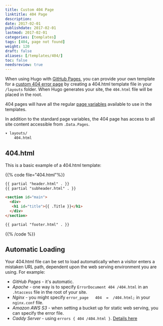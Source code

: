 ```yaml
---
title: Custom 404 Page
linktitle: 404 Page
description:
date: 2017-02-01
publishdate: 2017-02-01
lastmod: 2017-02-01
categories: [templates]
tags: [404, page not found]
weight: 120
draft: false
aliases: [/templates/404/]
toc: false
needsreview: true
---
```


When using Hugo with [GitHub Pages](http://pages.github.com/), you can provide your own template for a [custom 404 error page](https://help.github.com/articles/custom-404-pages/) by creating a 404.html template file in your `/layouts` folder. When Hugo generates your site, the `404.html` file will be placed in the root.

404 pages will have all the regular [page variables][pagevars] available to use in the templates.

In addition to the standard page variables, the 404 page has access to all site content accessible from `.Data.Pages`.

```bash
▾ layouts/
    404.html
```

## 404.html

This is a basic example of a 404.html template:

{{% code file="404.html"%}}
```html
{{ partial "header.html" . }}
{{ partial "subheader.html" . }}

<section id="main">
  <div>
   <h1 id="title">{{ .Title }}</h1>
  </div>
</section>

{{ partial "footer.html" . }}
```
{{% /code %}}

## Automatic Loading

Your 404.html file can be set to load automatically when a visitor enters a mistaken URL path, dependent upon the web serving environment you are using. For example:

* _GitHub Pages_ - it's automatic.
* _Apache_ - one way is to specify `ErrorDocument 404 /404.html` in an `.htaccess` file in the root of your site.
* _Nginx_ - you might specify `error_page   404  =  /404.html;` in your `nginx.conf` file.
* _Amazon AWS S3_ - when setting a bucket up for static web serving, you can specify the error file.
* _Caddy Server_ - using `errors { 404 /404.html }`. [Details here](https://caddyserver.com/docs/errors)

[pagevars]: /variables/page-variables/